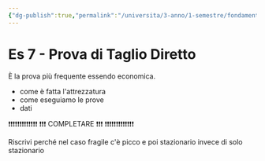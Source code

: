 ```yaml
---
{"dg-publish":true,"permalink":"/universita/3-anno/1-semestre/fondamenti-di-geotecnica/esercitazioni/es-07-prova-di-taglio-diretto/"}
---
```





# Es 7 - Prova di Taglio Diretto

È la prova più frequente essendo economica.
- come è fatta l'attrezzatura
- come eseguiamo le prove
- dati


❗❗❗❗❗❗❗❗❗❗❗❗❗
❗❗❗ COMPLETARE ❗❗❗ 
❗❗❗❗❗❗❗❗❗❗❗❗❗

Riscrivi perché nel caso fragile c'è picco e poi stazionario invece di solo stazionario




